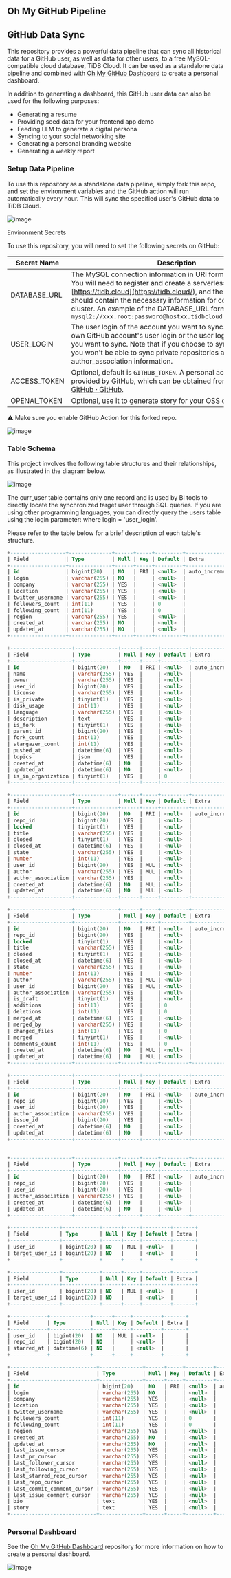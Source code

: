 ## Oh My GitHub Pipeline

## GitHub Data Sync

This repository provides a powerful data pipeline that can sync all historical data for a GitHub user, as well as data for other users, to a free MySQL-compatible cloud database, TiDB Cloud. It can be used as a standalone data pipeline and combined with [Oh My GitHub Dashboard](https://github.com/hooopo/oh-my-github-dashboard) to create a personal dashboard.

In addition to generating a dashboard, this GitHub user data can also be used for the following purposes:

* Generating a resume
* Providing seed data for your frontend app demo
* Feeding LLM to generate a digital persona
* Syncing to your social networking site
* Generating a personal branding website
* Generating a weekly report

### Setup Data Pipeline

To use this repository as a standalone data pipeline, simply fork this repo, and set the environment variables and the GitHub action will run automatically every hour. This will sync the specified user's GitHub data to TiDB Cloud.

![image](https://user-images.githubusercontent.com/63877/226034715-edf3ea0f-870f-4933-8f6c-ea28a56dad1b.png)

Environment Secrets

To use this repository, you will need to set the following secrets on GitHub:

| Secret Name | Description |
| --- | --- |
| DATABASE_URL | The MySQL connection information in URI format for TiDB Cloud. You will need to register and create a serverless cluster on [https://tidb.cloud](https://tidb.cloud/), and the URI format should contain the necessary information for connecting to the cluster. An example of the DATABASE_URL format is: `mysql2://xxx.root:password@hostxx.tidbcloud.com:4000/db_name` |
| USER_LOGIN | The user login of the account you want to sync. This can be your own GitHub account's user login or the user login of other users you want to sync. Note that if you choose to sync other users, you won't be able to sync private repositories and author_association information. |
| ACCESS_TOKEN | Optional, default is `GITHUB_TOKEN`. A personal access token provided by GitHub, which can be obtained from [Sign in to GitHub · GitHub](https://github.com/settings/tokens). |
| OPENAI_TOKEN | Optional, use it to generate story for your OSS contribution|

⚠️ Make sure you enable GitHub Action for this forked repo.

![image](https://user-images.githubusercontent.com/63877/226040673-bf5467ee-d8c7-4380-a705-0504229ddf16.png)

### Table Schema

This project involves the following table structures and their relationships, as illustrated in the diagram below.

![image](https://user-images.githubusercontent.com/63877/227237749-d8ca55d9-4af3-47ad-b1f1-1526ca6bca4d.png)


The curr_user table contains only one record and is used by BI tools to directly locate the synchronized target user through SQL queries. If you are using other programming languages, you can directly query the users table using the login parameter: where login = 'user_login'.

Please refer to the table below for a brief description of each table's structure.

```sql
+------------------+--------------+------+-----+---------+----------------+
| Field            | Type         | Null | Key | Default | Extra          |
+------------------+--------------+------+-----+---------+----------------+
| id               | bigint(20)   | NO   | PRI | <null>  | auto_increment |
| login            | varchar(255) | NO   |     | <null>  |                |
| company          | varchar(255) | YES  |     | <null>  |                |
| location         | varchar(255) | YES  |     | <null>  |                |
| twitter_username | varchar(255) | YES  |     | <null>  |                |
| followers_count  | int(11)      | YES  |     | 0       |                |
| following_count  | int(11)      | YES  |     | 0       |                |
| region           | varchar(255) | YES  |     | <null>  |                |
| created_at       | varchar(255) | NO   |     | <null>  |                |
| updated_at       | varchar(255) | NO   |     | <null>  |                |
+------------------+--------------+------+-----+---------+----------------+

```

```sql
+--------------------+--------------+------+-----+---------+----------------+
| Field              | Type         | Null | Key | Default | Extra          |
+--------------------+--------------+------+-----+---------+----------------+
| id                 | bigint(20)   | NO   | PRI | <null>  | auto_increment |
| name               | varchar(255) | YES  |     | <null>  |                |
| owner              | varchar(255) | YES  |     | <null>  |                |
| user_id            | bigint(20)   | YES  |     | <null>  |                |
| license            | varchar(255) | YES  |     | <null>  |                |
| is_private         | tinyint(1)   | YES  |     | <null>  |                |
| disk_usage         | int(11)      | YES  |     | <null>  |                |
| language           | varchar(255) | YES  |     | <null>  |                |
| description        | text         | YES  |     | <null>  |                |
| is_fork            | tinyint(1)   | YES  |     | <null>  |                |
| parent_id          | bigint(20)   | YES  |     | <null>  |                |
| fork_count         | int(11)      | YES  |     | <null>  |                |
| stargazer_count    | int(11)      | YES  |     | <null>  |                |
| pushed_at          | datetime(6)  | YES  |     | <null>  |                |
| topics             | json         | YES  |     | <null>  |                |
| created_at         | datetime(6)  | NO   |     | <null>  |                |
| updated_at         | datetime(6)  | NO   |     | <null>  |                |
| is_in_organization | tinyint(1)   | YES  |     | 0       |                |
+--------------------+--------------+------+-----+---------+----------------+
```

```sql
+--------------------+--------------+------+-----+---------+----------------+
| Field              | Type         | Null | Key | Default | Extra          |
+--------------------+--------------+------+-----+---------+----------------+
| id                 | bigint(20)   | NO   | PRI | <null>  | auto_increment |
| repo_id            | bigint(20)   | YES  |     | <null>  |                |
| locked             | tinyint(1)   | YES  |     | <null>  |                |
| title              | varchar(255) | YES  |     | <null>  |                |
| closed             | tinyint(1)   | YES  |     | <null>  |                |
| closed_at          | datetime(6)  | YES  |     | <null>  |                |
| state              | varchar(255) | YES  |     | <null>  |                |
| number             | int(11)      | YES  |     | <null>  |                |
| user_id            | bigint(20)   | YES  | MUL | <null>  |                |
| author             | varchar(255) | YES  | MUL | <null>  |                |
| author_association | varchar(255) | YES  |     | <null>  |                |
| created_at         | datetime(6)  | NO   | MUL | <null>  |                |
| updated_at         | datetime(6)  | NO   | MUL | <null>  |                |
+--------------------+--------------+------+-----+---------+----------------+
```

```sql
+--------------------+--------------+------+-----+---------+----------------+
| Field              | Type         | Null | Key | Default | Extra          |
+--------------------+--------------+------+-----+---------+----------------+
| id                 | bigint(20)   | NO   | PRI | <null>  | auto_increment |
| repo_id            | bigint(20)   | YES  |     | <null>  |                |
| locked             | tinyint(1)   | YES  |     | <null>  |                |
| title              | varchar(255) | YES  |     | <null>  |                |
| closed             | tinyint(1)   | YES  |     | <null>  |                |
| closed_at          | datetime(6)  | YES  |     | <null>  |                |
| state              | varchar(255) | YES  |     | <null>  |                |
| number             | int(11)      | YES  |     | <null>  |                |
| author             | varchar(255) | YES  | MUL | <null>  |                |
| user_id            | bigint(20)   | YES  | MUL | <null>  |                |
| author_association | varchar(255) | YES  |     | <null>  |                |
| is_draft           | tinyint(1)   | YES  |     | <null>  |                |
| additions          | int(11)      | YES  |     | 0       |                |
| deletions          | int(11)      | YES  |     | 0       |                |
| merged_at          | datetime(6)  | YES  |     | <null>  |                |
| merged_by          | varchar(255) | YES  |     | <null>  |                |
| changed_files      | int(11)      | YES  |     | 0       |                |
| merged             | tinyint(1)   | YES  |     | <null>  |                |
| comments_count     | int(11)      | YES  |     | 0       |                |
| created_at         | datetime(6)  | NO   | MUL | <null>  |                |
| updated_at         | datetime(6)  | NO   | MUL | <null>  |                |
+--------------------+--------------+------+-----+---------+----------------+
```

```sql
+--------------------+--------------+------+-----+---------+----------------+
| Field              | Type         | Null | Key | Default | Extra          |
+--------------------+--------------+------+-----+---------+----------------+
| id                 | bigint(20)   | NO   | PRI | <null>  | auto_increment |
| repo_id            | bigint(20)   | YES  |     | <null>  |                |
| user_id            | bigint(20)   | YES  |     | <null>  |                |
| author_association | varchar(255) | YES  |     | <null>  |                |
| issue_id           | bigint(20)   | YES  |     | <null>  |                |
| created_at         | datetime(6)  | NO   |     | <null>  |                |
| updated_at         | datetime(6)  | NO   |     | <null>  |                |
+--------------------+--------------+------+-----+---------+----------------+
```

```sql

+--------------------+--------------+------+-----+---------+----------------+
| Field              | Type         | Null | Key | Default | Extra          |
+--------------------+--------------+------+-----+---------+----------------+
| id                 | bigint(20)   | NO   | PRI | <null>  | auto_increment |
| repo_id            | bigint(20)   | YES  |     | <null>  |                |
| user_id            | bigint(20)   | YES  |     | <null>  |                |
| author_association | varchar(255) | YES  |     | <null>  |                |
| created_at         | datetime(6)  | NO   |     | <null>  |                |
| updated_at         | datetime(6)  | NO   |     | <null>  |                |
+--------------------+--------------+------+-----+---------+----------------+
```

```sql
+----------------+------------+------+-----+---------+-------+
| Field          | Type       | Null | Key | Default | Extra |
+----------------+------------+------+-----+---------+-------+
| user_id        | bigint(20) | NO   | MUL | <null>  |       |
| target_user_id | bigint(20) | NO   |     | <null>  |       |
+----------------+------------+------+-----+---------+-------+
```

```sql
+----------------+------------+------+-----+---------+-------+
| Field          | Type       | Null | Key | Default | Extra |
+----------------+------------+------+-----+---------+-------+
| user_id        | bigint(20) | NO   | MUL | <null>  |       |
| target_user_id | bigint(20) | NO   |     | <null>  |       |
+----------------+------------+------+-----+---------+-------+
```

```sql
+------------+-------------+------+-----+---------+-------+
| Field      | Type        | Null | Key | Default | Extra |
+------------+-------------+------+-----+---------+-------+
| user_id    | bigint(20)  | NO   | MUL | <null>  |       |
| repo_id    | bigint(20)  | NO   |     | <null>  |       |
| starred_at | datetime(6) | NO   |     | <null>  |       |
+------------+-------------+------+-----+---------+-------+
```

```sql
+----------------------------+--------------+------+-----+---------+----------------+
| Field                      | Type         | Null | Key | Default | Extra          |
+----------------------------+--------------+------+-----+---------+----------------+
| id                         | bigint(20)   | NO   | PRI | <null>  | auto_increment |
| login                      | varchar(255) | NO   |     | <null>  |                |
| company                    | varchar(255) | YES  |     | <null>  |                |
| location                   | varchar(255) | YES  |     | <null>  |                |
| twitter_username           | varchar(255) | YES  |     | <null>  |                |
| followers_count            | int(11)      | YES  |     | 0       |                |
| following_count            | int(11)      | YES  |     | 0       |                |
| region                     | varchar(255) | YES  |     | <null>  |                |
| created_at                 | varchar(255) | NO   |     | <null>  |                |
| updated_at                 | varchar(255) | NO   |     | <null>  |                |
| last_issue_cursor          | varchar(255) | YES  |     | <null>  |                |
| last_pr_cursor             | varchar(255) | YES  |     | <null>  |                |
| last_follower_cursor       | varchar(255) | YES  |     | <null>  |                |
| last_following_cursor      | varchar(255) | YES  |     | <null>  |                |
| last_starred_repo_cursor   | varchar(255) | YES  |     | <null>  |                |
| last_repo_cursor           | varchar(255) | YES  |     | <null>  |                |
| last_commit_comment_cursor | varchar(255) | YES  |     | <null>  |                |
| last_issue_comment_cursor  | varchar(255) | YES  |     | <null>  |                |
| bio                        | text         | YES  |     | <null>  |                |
| story                      | text         | YES  |     | <null>  |                |
+----------------------------+--------------+------+-----+---------+----------------+
```


### Personal Dashboard

See the [Oh My GitHub Dashboard](https://github.com/hooopo/oh-my-github-dashboard) repository for more information on how to create a personal dashboard.

![image](https://user-images.githubusercontent.com/63877/226038417-89937699-8cbb-49f1-8b0f-992db6bc2f26.png)
